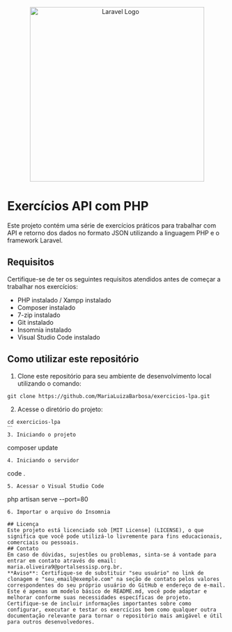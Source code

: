 <p align="center"><a href="https://laravel.com" target="_blank"><img src="https://raw.githubusercontent.com/laravel/art/master/logo-lockup/5%20SVG/2%20CMYK/1%20Full%20Color/laravel-logolockup-cmyk-red.svg" width="400" alt="Laravel Logo"></a></p>

# Exercícios API com PHP
Este projeto contém uma série de exercícios práticos para trabalhar com API e retorno dos dados no formato JSON utilizando a linguagem PHP e o framework Laravel.

## Requisitos 
Certifique-se de ter os seguintes requisitos atendidos antes de começar a trabalhar nos exercícios:
* PHP instalado / Xampp instalado
* Composer instalado
* 7-zip instalado
* Git instalado
* Insomnia instalado
* Visual Studio Code instalado

## Como utilizar este repositório
1. Clone este repositório para seu ambiente de desenvolvimento local utilizando o comando:
```
git clone https://github.com/MariaLuizaBarbosa/exercicios-lpa.git
``` 
2. Acesse o diretório do projeto:
``` 
cd exercicios-lpa
ˋˋˋ 
3. Iniciando o projeto
``` 
composer update
``` 
4. Iniciando o servidor
``` 
code .
``` 
5. Acessar o Visual Studio Code
``` 
php artisan serve --port=80
``` 
6. Importar o arquivo do Insomnia

## Licença
Este projeto está licenciado sob [MIT License] (LICENSE), o que significa que você pode utilizá-lo livremente para fins educacionais, comerciais ou pessoais.
## Contato
Em caso de dúvidas, sujestões ou problemas, sinta-se á vontade para entrar em contato através do email: maria.oliveira9@portalsessisp.org.br.
**Aviso**: Certifique-se de substituir "seu usuário" no link de clonagem e "seu_email@exemple.com" na seção de contato pelos valores correspondentes do seu próprio usuário do GitHub e endereço de e-mail. Este é apenas um modelo básico de README.md, você pode adaptar e melhorar conforme suas necessidades específicas de projeto. Certifique-se de incluir informações importantes sobre como configurar, executar e testar os exercícios bem como qualquer outra documentação relevante para tornar o repositório mais amigável e útil para outros desenvolvedores.
